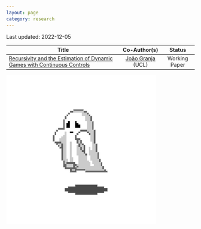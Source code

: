 ```yaml
---
layout: page
category: research
---
```


Last updated: 2022-12-05

|                                    Title                                  |                         Co-Author(s)                   |                   Status                       |
|                                -------------                              |                      :----------------:                |                :----------:                    |
| [Recursivity and the Estimation of Dynamic Games with Continuous Controls](https://github.com/gfrt0/gfrt0.github.io/raw/master/content/fg_dgs.pdf) | [João Granja](https://www.joaogranja.net/) (UCL) | Working Paper |


![ghost](https://github.com/gfrt0/gfrt0.github.io/raw/master/content/ghost.webp)

